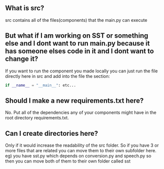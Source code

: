 ## What is src?
src contains all of the files(components) that the main.py can execute

## But what if I am working on SST or something else and I dont want to run main.py because it has someone elses code in it and I dont want to change it?
If you want to run the component you made locally you can just run the file directly here in src and add into the file the section:
```py
if __name__ = "__main__": etc...
```

## Should I make a new requirements.txt here?
No. Put all of the dependencies any of your components might have in the root directory requirements.txt.

## Can I create directories here?
Only if it would increase the readability of the src folder.
So if you have 3 or more files that are related you can move them to their own subfolder here. eg) you have sst.py which depends on conversion.py and speech.py so then you can move both of them to their own folder called sst

